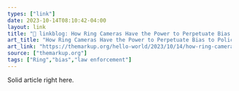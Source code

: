 ```yaml
---
types: ["link"]
date: 2023-10-14T08:10:42-04:00
layout: link
title: "🔗 linkblog: How Ring Cameras Have the Power to Perpetuate Bias to Police – The Markup'"
art_title: "How Ring Cameras Have the Power to Perpetuate Bias to Police – The Markup"
art_link: "https://themarkup.org/hello-world/2023/10/14/how-ring-cameras-have-the-power-to-perpetuate-bias-to-police"
source: ["themarkup.org"]
tags: ["Ring","bias","law enforcement"]
---
```

Solid article right here.
